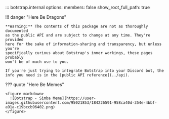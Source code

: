 <!-- prettier-ignore -->
::: botstrap.internal
    options:
      members: false
      show_root_full_path: true

!!! danger "Here Be Dragons"

    **Warning:** The contents of this package are not as thoroughly documented
    as the public API and are subject to change at any time. They're provided
    here for the sake of information-sharing and transparency, but unless you're
    specifically curious about Botstrap's inner workings, these pages probably
    won't be of much use to you.

    If you're just trying to integrate Botstrap into your Discord bot, the
    info you need is in the [public API reference](../api).

??? quote "Here Be Memes"

    <figure markdown>
      ![Botstrap - Simba Meme](https://user-images.githubusercontent.com/95021853/184226591-958ca40d-354e-4bbf-a91a-c19bccb96402.png)
    </figure>

<link rel="stylesheet" href="../../stylesheets/nav-hidden.css" />
